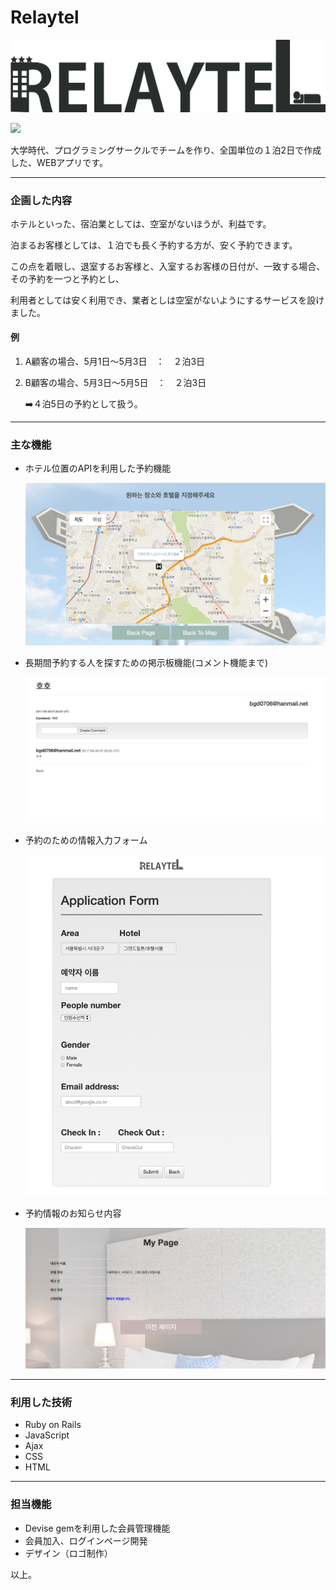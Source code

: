 # Relaytel



![](app/assets/images/releytel2_black.png)

![](./image/image1.gif)

大学時代、プログラミングサークルでチームを作り、全国単位の１泊2日で作成した、WEBアプリです。

---

### 企画した内容

ホテルといった、宿泊業としては、空室がないほうが、利益です。

泊まるお客様としては、１泊でも長く予約する方が、安く予約できます。

この点を着眼し、退室するお客様と、入室するお客様の日付が、一致する場合、その予約を一つと予約とし、

利用者としては安く利用でき、業者としは空室がないようにするサービスを設けました。

#### 例

1. A顧客の場合、5月1日〜5月3日　：　２泊3日

2. B顧客の場合、5月3日〜5月5日　：　２泊3日

   ➡️４泊5日の予約として扱う。

---

### 主な機能

- ホテル位置のAPIを利用した予約機能

  ![](./image/image4.png)

- 長期間予約する人を探すための掲示板機能(コメント機能まで)

  ![](./image/image2.png)

- 予約のための情報入力フォーム

  ![](./image/image5.png)

- 予約情報のお知らせ内容

  ![](./image/image6.png)



---

### 利用した技術


- Ruby on Rails
- JavaScript
- Ajax
- CSS
- HTML

---

### 担当機能

- Devise gemを利用した会員管理機能
- 会員加入、ログインページ開発
- デザイン（ロゴ制作）



以上。

